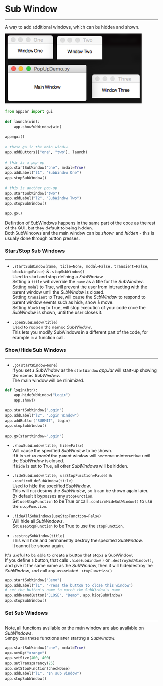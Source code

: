 # Sub Window  
---  
A way to add additional windows, which can be hidden and shown.  

![SubWindow](img/layouts/subWin.png)

```python
from appJar import gui 

def launch(win):
    app.showSubWindow(win)

app=gui()

# these go in the main window
app.addButtons(["one", "two"], launch)

# this is a pop-up
app.startSubWindow("one", modal=True)
app.addLabel("l1", "SubWindow One")
app.stopSubWindow()

# this is another pop-up
app.startSubWindow("two")
app.addLabel("l2", "SubWindow Two")
app.stopSubWindow()

app.go()
```

Definition of SubWindows happens in the same part of the code as the rest of the GUI, but they default to being hidden.  
Both SubWindows and the main window can be *shown* and *hidden* - this is usually done through button presses.  

### Start/Stop Sub Windows  
---

* `.startSubWindow(name, title=None, modal=False, transient=False, blocking=False)` & `.stopSubWindow()`  
    Used to start and stop defining a *SubWindow*  
    Setting a `title` will override the `name` as a title for the *SubWindow*.  
    Setting `modal` to True, will prevent the user from interacting with the parent window until the *SubWindow* is closed.  
    Setting `transient` to True, will cause the *SubWindow* to respond to parent window events such as hide, show & move.  
    Setting `blocking` to True, will stop execution of your code once the *SubWindow* is shown, until the user closes it.  

* `.openSubWindow(title)`  
    Used to reopen the named *SubWindow*.  
    This lets you modify SubWindows in a different part of the code, for example in a function call.  

### Show/Hide Sub Windows  
---

* `.go(startWindow=None)`  
    If you set a *SubWindow* as the ```startWindow``` *appJar* will start-up showing the named *SubWindow*.  
    The main window will be minimized.  

```python
def login(btn):
    app.hideSubWindow("Login")
    app.show()

app.startSubWindow("Login")
app.addLabel("l2", "Login Window")
app.addButton("SUBMIT", login)
app.stopSubWindow()

app.go(startWindow="Login")
```

* `.showSubWindow(title, hide=False)`  
    Will cause the specified *SubWindow* to be shown.  
    If it is set as *modal* the parent window will become uninteractive until the *SubWindow* is closed.  
    If `hide` is set to True, all other *SubWindows* will be hidden.  

* `.hideSubWindow(title, useStopFunction=False)` & `.confirmHideSubWindow(title)`  
    Used to hide the specified *SubWindow*.  
    This will not destroy the *SubWindow*, so it can be shown again later.  
    By default it bypasses any `stopFunction`.  
    Set `useStopFunction` to be True or call `.confirmHideSubWindow()` to use the `stopFunction`.  

* `.hideAllSubWindows(useStopFunction=False)`  
    Will hide all *SubWindows*.  
    Set `useStopFunction` to be True to use the `stopFunction`.  

* `.destroySubWindow(title)`  
    This will hide and permanently destroy the specified *SubWindow*.  
    It cannot be shown again.  

It's useful to be able to create a button that stops a SubWindow:  
If you define a button, that calls `.hideSubWindow()` or `.destroySubWindow()`, and give it the same name as the *SubWindow*, then it will hide/destroy the *SubWindow*, and call any associated `.stopFunction()`.  

```python
app.startSubWindow("Demo")
app.addLabel("l1", "Press the button to close this window")
# set the button's name to match the SubWindow's name
app.addNamedButton("CLOSE", "Demo", app.hideSubWindow)
app.stopSubWindow()
```
### Set Sub Windows  
---

Note, all functions available on the main window are also available on *SubWindows*.  
Simply call those functions after starting a *SubWindow*.  

```python
app.startSubWindow("one", modal=True)
app.setBg("orange")
app.setSize(400, 400)
app.setTransparency(25)
app.setStopFunction(checkDone)
app.addLabel("l1", "In sub window")
app.stopSubWindow()
```
